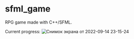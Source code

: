 # sfml_game
RPG game made with C++/SFML. 

Current progress:
![Снимок экрана от 2022-09-14 23-15-24](https://user-images.githubusercontent.com/99137907/190253851-461072f0-5404-496b-b5f3-56f49c14a191.png)
